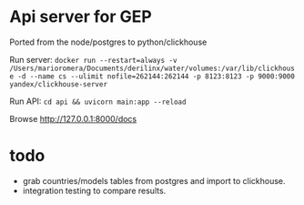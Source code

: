 # Api server for GEP

Ported from the node/postgres to python/clickhouse

Run server: ``docker run --restart=always -v /Users/marioromera/Documents/derilinx/water/volumes:/var/lib/clickhouse -d --name cs --ulimit nofile=262144:262144 -p 8123:8123 -p 9000:9000 yandex/clickhouse-server``

Run API: ``cd api && uvicorn main:app --reload``

Browse http://127.0.0.1:8000/docs


# todo

- grab countries/models tables from postgres and import to clickhouse. 
- integration testing to compare results.
